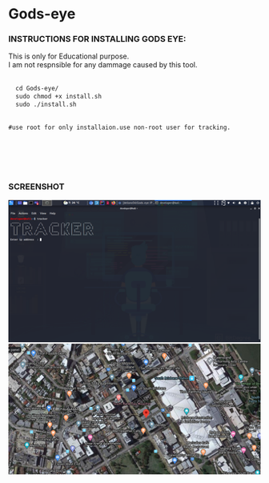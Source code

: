 # Gods-eye

<html>
  <head>
    <h3> INSTRUCTIONS FOR INSTALLING GODS EYE:
    </h2>
  </head>
  <body>   
    This is only for Educational purpose.</br>I am not respnsible for any dammage caused by this tool.
    </br>
  <pre>
  <code>
  cd Gods-eye/
  sudo chmod +x install.sh
  sudo ./install.sh
  
  
  #use root for only installaion.use non-root user for tracking.
  </code>
</pre>
    </br>
  </br>
  <h3> SCREENSHOT </h3>
  <img src ="/screenshot/Screenshot 2020-06-12 05:49:18.png" alt="img not found"
  </br>
  <img src ="/screenshot/Screenshot 2020-06-12 05:54:53.png" alt="img not found"
    </html>
    
